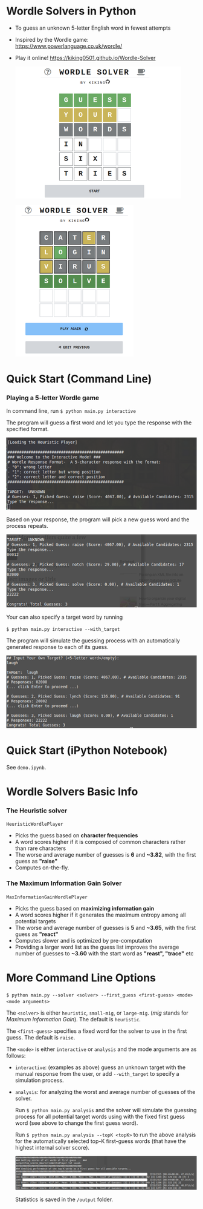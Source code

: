 # Wordle Solvers in Python

- To guess an unknown 5-letter English word in fewest attempts

- Inspired by the Wordle game: https://www.powerlanguage.co.uk/wordle/

- Play it online! https://kiking0501.github.io/Wordle-Solver

  <p float="center">
    <img src="img/home.png" height="350" />
  </p>
  <p>
    <img src="img/solve.png" height="400" /> 
  </p>

 



# Quick Start (Command Line)

### Playing a 5-letter Wordle game

In command line, run `$ python main.py interactive`

The program will guess a first word and let you type the response with the specified format. 

![Interactively guess a word](img/interactive_unknown_target.png)

Based on your response, the program will pick a new guess word and the process repeats.

![Interactively guess a word](img/interactive_unknown_target2.png)

Your can also specify a target word by running

``$ python main.py interactive --with_target``

The program will simulate the guessing process with an automatically generated response to each of its guess.  

![Simulation](img/interactive_with_target.png)



# Quick Start (iPython Notebook)

See ``demo.ipynb``.





# Wordle Solvers Basic Info

### The Heuristic solver 

``HeuristicWordlePlayer``

- Picks the guess based on **character frequencies**
- A word scores higher if it is composed of common characters rather than rare characters
- The worse and average number of guesses is **6** and **~3.82**, with the first guess as **"raise"**
- Computes on-the-fly. 

### The Maximum Information Gain Solver 

``MaxInformationGainWordlePlayer``

- Picks the guess based on **maximizing information gain**
- A word scores higher if it generates the maximum entropy among all potential targets
- The worse and average number of guesses is **5** and **~3.65**, with the first guess as **"react"**
- Computes slower and is optimized by pre-computation
- Providing a larger word list as the guess list improves the average number of guesses to **~3.60** with the start word as **"reast", "trace"** etc





# More Command Line Options

``$ python main.py --solver <solver> --first_guess <first-guess> <mode> <mode arguments>``

The ``<solver>``  is either ``heuristic``, ``small-mig``, or ``large-mig``.  (*mig* stands for *Maximum Information Gain*). The default is ``heuristic``.

The ``<first-guess>`` specifies a fixed word for the solver to use in the first guess. The default is ``raise``. 

The ``<mode>`` is either ``interactive`` or ``analysis`` and the mode arguments are as follows:

- ``interactive``: (examples as above) guess an unknown target with the manual response from the user, or add ``--with_target`` to specify a simulation process.

- ``analysis``: for analyzing the worst and average number of guesses of the solver. 

  Run ``$ python main.py analysis`` and the solver will simulate the guessing process for all potential target words using with the fixed first guess word (see above to change the first guess word). 

  Run ``$ python main.py analysis --topK <topK>`` to run the above analysis for the automatically selected top-K first-guess words (that have the highest internal solver score). 

  ![Analysis](img/analysis_topK.png)

  Statistics is saved in the ``/output`` folder.